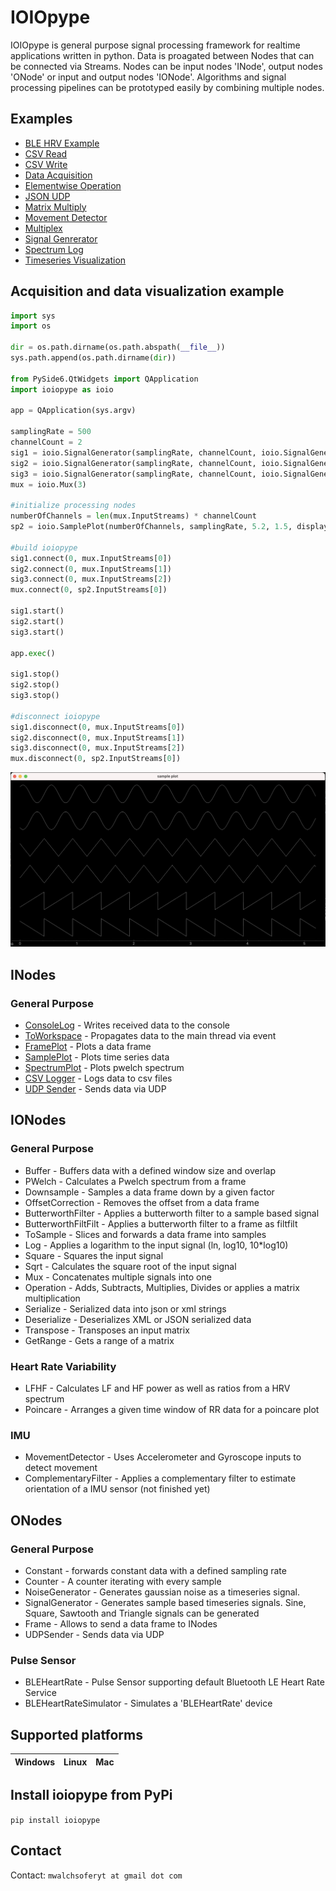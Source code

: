 # IOIOpype
 IOIOpype is general purpose signal processing framework for realtime applications written in python. Data is proagated between Nodes that can be connected via Streams. Nodes can be input nodes 'INode', output nodes 'ONode' or input and output nodes 'IONode'. Algorithms and signal processing pipelines can be prototyped easily by combining multiple nodes.

## Examples

- [BLE HRV Example](/examples/example_ble_heart_rate_variability.py)
- [CSV Read](/examples/example_csv_read.py)
- [CSV Write](/examples/example_csv_write.py)
- [Data Acquisition](/examples/example_daq.py)
- [Elementwise Operation](/examples/example_elementwise_operation.py)
- [JSON UDP](/examples/example_json_udp.py)
- [Matrix Multiply](/examples/example_matrix_multiply.py)
- [Movement Detector](/examples/example_movement_detector.py)
- [Multiplex](/examples/example_multiplex.py)
- [Signal Genrerator](/examples/example_signalgenerator.py)
- [Spectrum Log](/examples/example_spectrum_log.py)
- [Timeseries Visualization](/examples/example_timeseries_visualization.py)

## Acquisition and data visualization example

```python
import sys
import os

dir = os.path.dirname(os.path.abspath(__file__))
sys.path.append(os.path.dirname(dir))

from PySide6.QtWidgets import QApplication
import ioiopype as ioio

app = QApplication(sys.argv)

samplingRate = 500
channelCount = 2
sig1 = ioio.SignalGenerator(samplingRate, channelCount, ioio.SignalGenerator.SignalMode.Sine, 0.5, 2, 0)
sig2 = ioio.SignalGenerator(samplingRate, channelCount, ioio.SignalGenerator.SignalMode.Triangle, 0.5, 2, 0)
sig3 = ioio.SignalGenerator(samplingRate, channelCount, ioio.SignalGenerator.SignalMode.Sawtooth, 0.5, 2, 0)
mux = ioio.Mux(3)

#initialize processing nodes
numberOfChannels = len(mux.InputStreams) * channelCount
sp2 = ioio.SamplePlot(numberOfChannels, samplingRate, 5.2, 1.5, displayMode=ioio.SamplePlot.DisplayMode.Continous)

#build ioiopype
sig1.connect(0, mux.InputStreams[0])
sig2.connect(0, mux.InputStreams[1])
sig3.connect(0, mux.InputStreams[2])
mux.connect(0, sp2.InputStreams[0])

sig1.start()
sig2.start()
sig3.start()

app.exec()

sig1.stop()
sig2.stop()
sig3.stop()

#disconnect ioiopype
sig1.disconnect(0, mux.InputStreams[0])
sig2.disconnect(0, mux.InputStreams[1])
sig3.disconnect(0, mux.InputStreams[2])
mux.disconnect(0, sp2.InputStreams[0])
```

![Data Acquisition Example](img/example1.png)

## INodes
### General Purpose
- [ConsoleLog](/ioiopype/common/i_nodes/console_log.py) - Writes received data to the console
- [ToWorkspace](/ioiopype/common/i_nodes/to_workspace.py) - Propagates data to the main thread via event
- [FramePlot](/ioiopype/desktop/i_nodes/frame_plot.py) - Plots a data frame
- [SamplePlot](/ioiopype/desktop/i_nodes/sample_plot.py) - Plots time series data
- [SpectrumPlot](/ioiopype/desktop/i_nodes/spectrum_plot.py) - Plots pwelch spectrum
- [CSV Logger](/ioiopype/common/i_nodes/csv_logger.py) - Logs data to csv files
- [UDP Sender](/ioiopype/common/i_nodes/udp_sender.py) - Sends data via UDP

## IONodes
### General Purpose
- Buffer - Buffers data with a defined window size and overlap
- PWelch - Calculates a Pwelch spectrum from a frame
- Downsample - Samples a data frame down by a given factor
- OffsetCorrection - Removes the offset from a data frame
- ButterworthFilter - Applies a butterworth filter to a sample based signal
- ButterworthFiltFilt - Applies a butterworth filter to a frame as filtfilt
- ToSample - Slices and forwards a data frame into samples
- Log - Applies a logarithm to the input signal (ln, log10, 10*log10)
- Square - Squares the input signal
- Sqrt - Calculates the square root of the input signal
- Mux - Concatenates multiple signals into one
- Operation - Adds, Subtracts, Multiplies, Divides or applies a matrix multiplication
- Serialize - Serialized data into json or xml strings
- Deserialize - Deserializes XML or JSON serialized data
- Transpose - Transposes an input matrix
- GetRange - Gets a range of a matrix

### Heart Rate Variability
- LFHF - Calculates LF and HF power as well as ratios from a HRV spectrum
- Poincare - Arranges a given time window of RR data for a poincare plot

### IMU
- MovementDetector - Uses Accelerometer and Gyroscope inputs to detect movement
- ComplementaryFilter - Applies a complementary filter to estimate orientation of a IMU sensor (not finished yet)

## ONodes
### General Purpose
- Constant - forwards constant data with a defined sampling rate
- Counter - A counter iterating with every sample
- NoiseGenerator - Generates gaussian noise as a timeseries signal.
- SignalGenerator - Generates sample based timeseries signals. Sine, Square, Sawtooth and Triangle signals can be generated
- Frame - Allows to send a data frame to INodes
- UDPSender - Sends data via UDP

### Pulse Sensor
- BLEHeartRate - Pulse Sensor supporting default Bluetooth LE Heart Rate Service
- BLEHeartRateSimulator - Simulates a 'BLEHeartRate' device

## Supported platforms

| Windows    | Linux    | Mac  |
| :--------- |:---------| :----|

## Install ioiopype from PyPi

```pip install ioiopype```

## Contact
Contact: ```mwalchsoferyt at gmail dot com```